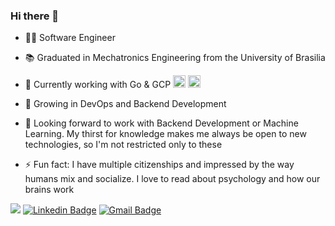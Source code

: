 ### Hi there 👋
- 👨‍💻 Software Engineer
- 📚 Graduated in Mechatronics Engineering from the University of Brasilia
- 🔭 Currently working with Go & GCP <img src="https://user-images.githubusercontent.com/19367012/209083814-23ab5028-0791-45d5-abe2-90c56aca9060.png" alt="drawing" width="20"/> <img src="https://user-images.githubusercontent.com/19367012/209085088-acb8d459-404b-4558-a742-cb8b68ce6aaa.png" alt="drawing" width="20"/>

- 🌱 Growing in DevOps and Backend Development
- 👯 Looking forward to work with Backend Development or Machine Learning. My thirst for knowledge makes me always be open to new technologies, so I'm not restricted only to these  
- ⚡ Fun fact: I have multiple citizenships and impressed by the way humans mix and socialize. I love to read about psychology and how our brains work 

![](https://komarev.com/ghpvc/?username=abdullah-zaiter&color=blueviolet) 
[![Linkedin Badge](https://img.shields.io/badge/-LinkedIn-blue?style=flat-square&logo=Linkedin&logoColor=white&link=https://www.linkedin.com/in/abdullah-zaiter/)](https://www.linkedin.com/in/zaitera/) 
[![Gmail Badge](https://img.shields.io/badge/-Gmail-c14438?style=flat-square&logo=Gmail&logoColor=white&link=mailto:abdu.zaiter@gmail.com)](mailto:abdu.zaiter@gmail.com)
